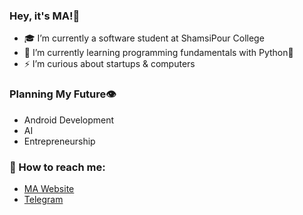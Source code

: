 ### Hey, it's MA!👋

- 🎓 I’m currently a software student at ShamsiPour College
- 🌱 I’m currently learning programming fundamentals with Python🐍
- ⚡ I’m curious about startups & computers

### Planning My Future👁️

- Android Development
- AI
- Entrepreneurship

### 🤝 How to reach me:
- [MA Website](https://MehdiArman.ir)
- [Telegram](https://t.me/MehdiArmana)

